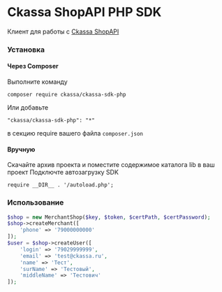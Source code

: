 # Ckassa ShopAPI PHP SDK
Клиент для работы с <a href="https://cabinet.ckassa.ru/doc">Ckassa ShopAPI</a>

### Установка

#### Через Composer
Выполните команду

`composer require ckassa/ckassa-sdk-php`

Или добавьте 

`"ckassa/ckassa-sdk-php": "*"`

в секцию require вашего файла `composer.json`

#### Вручную
Скачайте архив проекта и поместите содержимое каталога lib в ваш проект
Подключте автозагрузку SDK

`require __DIR__ . '/autoload.php'; `


### Использование
```php
$shop = new MerchantShop($key, $token, $certPath, $certPassword);
$shop->createMerchant([
    'phone' => '79000000000'
]);
$user = $shop->createUser([
    'login' => '79029999999',
    'email' => 'test@ckassa.ru',
    'name' => 'Тест',
    'surName' => 'Тестовый',
    'middleName' => 'Тестович'
]);
```
